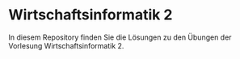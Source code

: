 # Wirtschaftsinformatik 2
In diesem Repository finden Sie die Lösungen zu den Übungen der Vorlesung Wirtschaftsinformatik 2.
